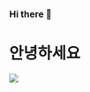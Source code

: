 ### Hi there 👋
 
# 안녕하세요

<img src="https://img.shields.io/badge/spring-6DB33F?style=for-the-badge&logo=spring&logoColor=white">
<!--
**Jung-MinGi/Jung-MinGi** is a ✨ _special_ ✨ repository because its `README.md` (this file) appears on your GitHub profile.

Here are some ideas to get you started:

- 🔭 I’m currently working on ...
- 🌱 I’m currently learning ...
- 👯 I’m looking to collaborate on ...
- 🤔 I’m looking for help with ...
- 💬 Ask me about ...
- 📫 How to reach me: ...
- 😄 Pronouns: ...
- ⚡ Fun fact: ...
-->
